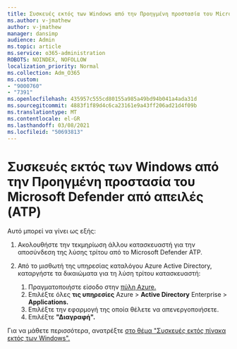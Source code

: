 ```yaml
---
title: Συσκευές εκτός των Windows από την Προηγμένη προστασία του Microsoft Defender από απειλές (ATP)
ms.author: v-jmathew
author: v-jmathew
manager: dansimp
audience: Admin
ms.topic: article
ms.service: o365-administration
ROBOTS: NOINDEX, NOFOLLOW
localization_priority: Normal
ms.collection: Adm_O365
ms.custom:
- "9000760"
- "7391"
ms.openlocfilehash: 435957c555cd80155a985a49bd94b041a4ada31d
ms.sourcegitcommit: 4883f1f89d4c6ca23161e9a43ff206ad21d4f09b
ms.translationtype: MT
ms.contentlocale: el-GR
ms.lasthandoff: 03/08/2021
ms.locfileid: "50693813"
---
```

# <a name="offboard-non-windows-devices-from-microsoft-defender-advanced-threat-protection-atp"></a>Συσκευές εκτός των Windows από την Προηγμένη προστασία του Microsoft Defender από απειλές (ATP)

Αυτό μπορεί να γίνει ως εξής:

1. Ακολουθήστε την τεκμηρίωση άλλου κατασκευαστή για την αποσύνδεση της λύσης τρίτου από το Microsoft Defender ATP.
2. Από το μισθωτή της υπηρεσίας καταλόγου Azure Active Directory, καταργήστε τα δικαιώματα για τη λύση τρίτου κατασκευαστή:

    1. Πραγματοποιήστε είσοδο στην [πύλη Azure.](https://go.microsoft.com/fwlink/?linkid=2125612)
    1. Επιλέξτε όλες **τις υπηρεσίες** Azure  >  **Active Directory** Enterprise  >  **Applications.**
    1. Επιλέξτε την εφαρμογή της οποία θέλετε να απενεργοποιήσετε.
    1. Επιλέξτε **"Διαγραφή".**

Για να μάθετε περισσότερα, ανατρέξτε [στο θέμα "Συσκευές εκτός πίνακα εκτός των Windows".](https://go.microsoft.com/fwlink/?linkid=2143630)
